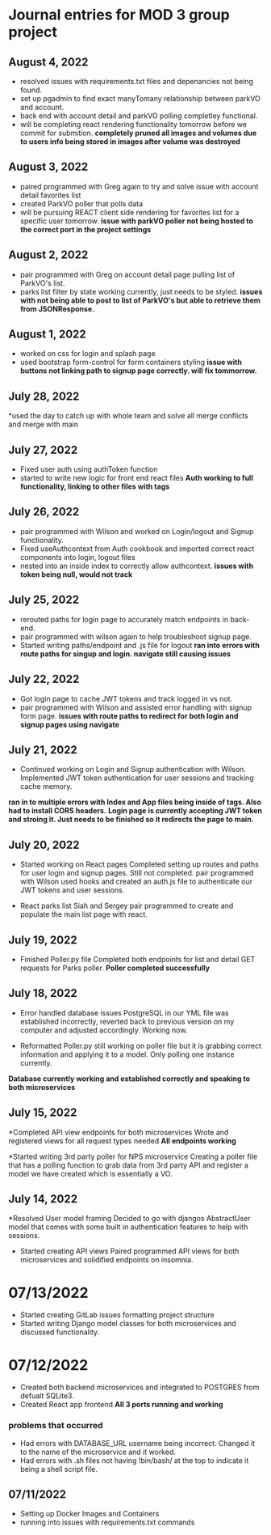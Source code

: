 # Journal entries for MOD 3 group project

## August 4, 2022
* resolved issues with requirements.txt files and depenancies not being found.
* set up pgadmin to find exact manyTomany relationship between parkVO and account.
* back end with account detail and parkVO polling completley functional. 
* will be completing react rendering functionality tomorrow before we commit for submition.
**completely pruned all images and volumes due to users info being stored in images after volume was destroyed**


## August 3, 2022
* paired programmed with Greg again to try and solve issue with account detail favorites list
* created ParkVO poller that polls data
* will be pursuing REACT client side rendering for favorites list for a specific user tomorrow.
**issue with parkVO poller not being hosted to the correct port in the project settings**


## August 2, 2022
* pair programmed with Greg on account detail page pulling list of ParkVO's list.
* parks list filter by state working currently, just needs to be styled.
**issues with not being able to post to list of ParkVO's but able to retrieve them from JSONResponse.**


## August 1, 2022
* worked on css for login and splash page
* used bootstrap form-control for form containers styling
**issue with buttons not linking path to signup page correctly. will fix tommorrow.**


## July 28, 2022
*used the day to catch up with whole team and solve all merge conflicts and merge with main 


## July 27, 2022
* Fixed user auth using authToken function 
* started to write new logic for front end react files
**Auth working to full functionality, linking to other files with <navigate> tags**


## July 26, 2022
* pair programmed with Wilson and worked on Login/logout and Signup functionality. 
* Fixed useAuthcontext from Auth cookbook and imported correct react components into login, logout files
* nested <app/> into an <AuthProvider/> inside index to correctly allow authcontext.
**issues with token being null, would not track**

## July 25, 2022
* rerouted paths for login page to accurately match endpoints in back-end.
* pair programmed with wilson again to help troubleshoot signup page.
* Started writing paths/endpoint and .js file for logout
**ran into errors with route paths for singup and login. navigate still causing issues**

## July 22, 2022
* Got login page to cache JWT tokens and track logged in vs not.
* pair programmed with Wilson and assisted error handling with signup form page.
**issues with route paths to redirect for both login and signup pages using navigate**

## July 21, 2022
* Continued working on Login and Signup authentication with Wilson.
Implemented JWT token authentication for user sessions and tracking cache memory.

**ran in to multiple errors with Index and App files being inside of <StrictRouter> tags. Also had to install CORS headers.**
**Login page is currently accepting JWT token and stroing it. Just needs to be finished so it redirects the page to main.**

## July 20, 2022
* Started working on React pages
Completed setting up routes and paths for user login and signup pages. Still not completed. pair programmed with Wilson
used hooks and created an auth.js file to authenticate our JWT tokens and user sessions.

* React parks list
Siah and Sergey pair programmed to create and populate the main list page with react.

## July 19, 2022
* Finished Poller.py file
Completed both endpoints for list and detail GET requests for Parks poller.
**Poller completed successfully** 

## July 18, 2022
* Error handled database issues
PostgreSQL in our YML file was established incorrectly, reverted back to previous version on my computer and adjusted accordingly. Working now.

* Reformatted Poller.py
still working on poller file but it is grabbing correct information and applying it to a model. Only polling one instance currently.

**Database currently working and established correctly and speaking to both microservices**

## July 15, 2022
*Completed API view endpoints for both microservices
Wrote and registered views for all request types needed
**All endpoints working**

*Started writing 3rd party poller for NPS microservice
Creating a poller file that has a polling function to grab data from 3rd party API and register a model we have created which is essentially a VO.

## July 14, 2022
*Resolved User model framing
Decided to go with djangos AbstractUser model that comes with some built in authentication features to help with sessions.

* Started creating API views
Paired programmed API views for both microservices and solidified endpoints on insomnia.

# 07/13/2022
- Started creating GitLab issues formatting project structure
- Started writing Django model classes for both microservices and discussed functionality.


# 07/12/2022
- Created both backend microservices and integrated to POSTGRES from defualt SQLite3.
- Created React app frontend
**All 3 ports running and working**
### problems that occurred
- Had errors with DATABASE_URL username being incorrect. Changed it to the name of the microservice and it worked.
- Had errors with .sh files not having !bin/bash/ at the top to indicate it being a shell script file. 

## 07/11/2022
- Setting up Docker Images and Containers
- running into issues with requirements.txt commands
